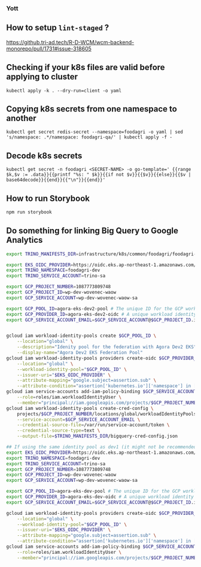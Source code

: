 ### Yott

## How to setup `lint-staged` ?

https://github.tri-ad.tech/R-D-WCM/wcm-backend-monorepo/pull/1731#issue-318605

## Checking if your k8s files are valid before applying to cluster

`kubectl apply -k . --dry-run=client -o yaml`

## Copying k8s secrets from one namespace to another

`kubectl get secret redis-secret --namespace=foodagri -o yaml | sed 's/namespace: .*/namespace: foodagri-qa/' | kubectl apply -f -`

## Decode k8s secrets

`kubectl get secret -n foodagri <SECRET-NAME> -o go-template='
{{range $k,$v := .data}}{{printf "%s: " $k}}{{if not $v}}{{$v}}{{else}}{{$v | base64decode}}{{end}}{{"\n"}}{{end}}'`

## How to run Storybook

```bash
npm run storybook
```

## Do something for linking Big Query to Google Analytics

```bash
export TRINO_MANIFESTS_DIR=infrastructure/k8s/common/foodagri/foodagri-dev-trino # assuming the current dir is set to root of the city repo

export EKS_OIDC_PROVIDER=https://oidc.eks.ap-northeast-1.amazonaws.com/id/6650625D283964F0BAC2BC1AE56FE0E9
export TRINO_NAMESPACE=foodagri-dev
export TRINO_SERVICE_ACCOUNT=trino-sa

export GCP_PROJECT_NUMBER=1087773809748
export GCP_PROJECT_ID=wp-dev-wovenec-waow
export GCP_SERVICE_ACCOUNT=wp-dev-wovenec-waow-sa

export GCP_POOL_ID=agora-eks-dev2-pool # The unique ID for the GCP workload identity pool
export GCP_PROVIDER_ID=agora-eks-dev2-oidc # A unique workload identity pool provider ID of your choice
export GCP_SERVICE_ACCOUNT_EMAIL=$GCP_SERVICE_ACCOUNT@$GCP_PROJECT_ID.iam.gserviceaccount.com


gcloud iam workload-identity-pools create $GCP_POOL_ID \
    --location="global" \
    --description="Idenity pool for the federation with Agora Dev2 EKS" \
    --display-name="Agora Dev2 EKS Federation Pool"
gcloud iam workload-identity-pools providers create-oidc $GCP_PROVIDER_ID \
    --location="global" \
    --workload-identity-pool="$GCP_POOL_ID" \
    --issuer-uri="$EKS_OIDC_PROVIDER" \
    --attribute-mapping="google.subject=assertion.sub" \
    --attribute-condition="assertion['kubernetes.io']['namespace'] in ['$TRINO_NAMESPACE']"
gcloud iam service-accounts add-iam-policy-binding $GCP_SERVICE_ACCOUNT_EMAIL \
    --role=roles/iam.workloadIdentityUser \
    --member="principal://iam.googleapis.com/projects/$GCP_PROJECT_NUMBER/locations/global/workloadIdentityPools/$GCP_POOL_ID/subject/system:serviceaccount:$TRINO_NAMESPACE:$TRINO_SERVICE_ACCOUNT"
gcloud iam workload-identity-pools create-cred-config \
    projects/$GCP_PROJECT_NUMBER/locations/global/workloadIdentityPools/$GCP_POOL_ID/providers/$GCP_PROVIDER_ID \
    --service-account=$GCP_SERVICE_ACCOUNT_EMAIL \
    --credential-source-file=/var/run/service-account/token \
    --credential-source-type=text \
    --output-file=$TRINO_MANIFESTS_DIR/bigquery-cred-config.json
```

```bash
## If using the same identity pool as dev1 (it might not be recommended but simpler?):
export EKS_OIDC_PROVIDER=https://oidc.eks.ap-northeast-1.amazonaws.com/id/6650625D283964F0BAC2BC1AE56FE0E9 # Dev2 oidc provider
export TRINO_NAMESPACE=foodagri-dev
export TRINO_SERVICE_ACCOUNT=trino-sa
export GCP_PROJECT_NUMBER=1087773809748
export GCP_PROJECT_ID=wp-dev-wovenec-waow
export GCP_SERVICE_ACCOUNT=wp-dev-wovenec-waow-sa

export GCP_POOL_ID=agora-eks-dev-pool # The unique ID for the GCP workload identity pool
export GCP_PROVIDER_ID=agora-eks-dev-oidc # A unique workload identity pool provider ID of your choice
export GCP_SERVICE_ACCOUNT_EMAIL=$GCP_SERVICE_ACCOUNT@$GCP_PROJECT_ID.iam.gserviceaccount.com

gcloud iam workload-identity-pools providers create-oidc $GCP_PROVIDER_ID \
    --location="global" \
    --workload-identity-pool="$GCP_POOL_ID" \
    --issuer-uri="$EKS_OIDC_PROVIDER" \
    --attribute-mapping="google.subject=assertion.sub" \
    --attribute-condition="assertion['kubernetes.io']['namespace'] in ['$TRINO_NAMESPACE']"
gcloud iam service-accounts add-iam-policy-binding $GCP_SERVICE_ACCOUNT_EMAIL \
    --role=roles/iam.workloadIdentityUser \
    --member="principal://iam.googleapis.com/projects/$GCP_PROJECT_NUMBER/locations/global/workloadIdentityPools/$GCP_POOL_ID/subject/system:serviceaccount:$TRINO_NAMESPACE:$TRINO_SERVICE_ACCOUNT"
```
